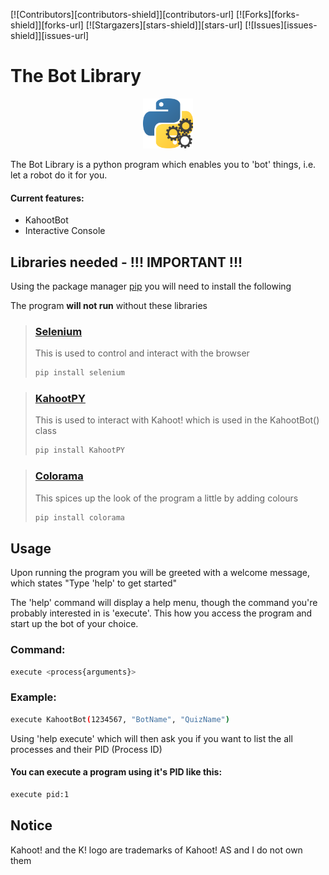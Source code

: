 [![Contributors][contributors-shield]][contributors-url]
[![Forks][forks-shield]][forks-url]
[![Stargazers][stars-shield]][stars-url]
[![Issues][issues-shield]][issues-url]

# The Bot Library

<p align="center">
  <img src="images/logo.png" alt="Logo" width="80" height="80">

The Bot Library is a python program which enables you to 'bot' things, i.e. let a robot do it for you.

#### Current features:
- KahootBot
- Interactive Console


## Libraries needed  - !!! IMPORTANT !!!

Using the package manager [pip](https://pip.pypa.io/en/stable/) you will need to install the following

The program **will not run** without these libraries

> ### [Selenium](https://pypi.org/project/selenium/)
> This is used to control and interact with the browser
>```bash
>pip install selenium
>```

> ### [KahootPY](https://pypi.org/project/KahootPY/)
>This is used to interact with Kahoot! which is used in the KahootBot() class
>```bash
>pip install KahootPY
>```

> ### [Colorama](https://pypi.org/project/colorama/)
>This spices up the look of the program a little by adding colours
>```bash
>pip install colorama
>```

## Usage

Upon running the program you will be greeted with a welcome message, which states "Type 'help' to get started"

The 'help' command will display a help menu, though the command you're probably interested in is 'execute'. This how you access the program and start up the bot of your choice.

### Command: 
```bash
execute <process{arguments}>
```
### Example:
```bash
execute KahootBot(1234567, "BotName", "QuizName")
```

Using 'help execute' which will then ask you if you want to list the all processes and their PID (Process ID)

#### You can execute a program using it's PID like this:
```bash
execute pid:1
```

## Notice

 Kahoot! and the K! logo are trademarks of Kahoot! AS and I do not own them
